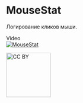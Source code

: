 # MouseStat
Логирование кликов мыши.

Video  
[![MouseStat](https://i9.ytimg.com/vi/nADdndX3z5A/mq2.jpg?sqp=CMC0vvkF&rs=AOn4CLD5V3igGfLeIcU3Yb83nkI9wD2UJg)](https://youtu.be/nADdndX3z5A "MouseStat")

<img src="https://mirrors.creativecommons.org/presskit/buttons/88x31/png/by.png" alt="CC BY" title="CC BY" width="120">

